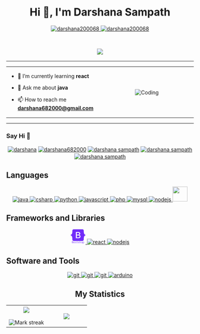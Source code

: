 <h1 align="center">Hi 👋, I'm Darshana Sampath</h1>
<p align="center">
	<a href="https://github.com/Darshaa200068">
     <img src="https://komarev.com/ghpvc/?username=darshana200068&label=Profile%20views&color=0e75b6&style=flat"     
       alt="darshana200068" />
		<img src="https://img.shields.io/github/followers/darshana200068?label=Followers" alt="darshana200068" />
	</a>
</p>

<br>
<p align="center">
  <a href="https://github.com/Bouaskaoun">
		<img src="https://readme-typing-svg.herokuapp.com?lines=Frontend+Developer;Backend+Developer;Software+Developer;UI%20|%20UX;Always%20learning%20new%20things&center=true&width=380&height=45">
	</a>
</p>
<hr>
<table align="center">
<tr border="none">
<td width="50%" align="left">
  
- 🌱 I’m currently learning **react**

- 💬 Ask me about **java**

- 📫 How to reach me **darshana682000@gmail.com**
</td>
<td width="50%" align="center">

  <img align="center" alt="Coding" width="450" src="https://repository-images.githubusercontent.com/588181932/e36ec678-7984-4cdd-8e4c-a3932772ff8e">
  </td>
</tr>
</table>

---
### Say Hi 👋
<p align="center">
<a href="https://dev.to/darshana" target="blank"><img align="center" src="https://github.com/Scar1109/skill-icons/blob/main/icons/DevTo-Dark.svg" alt="darshana" height="30" width="40" /></a>
<a href="https://twitter.com/darshana682000" target="blank"><img align="center" src="https://github.com/Scar1109/skill-icons/blob/main/icons/Twitter.svg" alt="darshana682000" height="30" width="40" /></a>
<a href="https://linkedin.com/in/darshana sampath" target="blank"><img align="center" src="https://github.com/Scar1109/skill-icons/blob/main/icons/LinkedIn.svg" alt="darshana sampath" height="30" width="40" /></a>
<a href="https://stackoverflow.com/users/darshana sampath" target="blank"><img align="center" src="https://github.com/Scar1109/skill-icons/blob/main/icons/StackOverflow-Dark.svg" alt="darshana sampath" height="30" width="40" /></a>
<a href="https://fb.com/darshana sampath" target="blank"><img align="center" src="https://raw.githubusercontent.com/rahuldkjain/github-profile-readme-generator/master/src/images/icons/Social/facebook.svg" alt="darshana sampath" height="30" width="40" /></a>
</p>

## Languages

<p align="center">
    <a href="https://www.java.com" target="_blank" rel="noreferrer"> <img src="https://github.com/Scar1109/skill-icons/blob/main/icons/Java-Dark.svg" alt="java" width="40" height="40"/>
      <a href="https://www.w3schools.com/cs/" target="_blank" rel="noreferrer"> <img src="https://github.com/Scar1109/skill-icons/blob/main/icons/CS.svg" alt="csharp" width="40" height="40"/> </a>
      <a href="https://www.python.org" target="_blank" rel="noreferrer"> <img src="https://github.com/Scar1109/skill-icons/blob/main/icons/Python-Dark.svg" alt="python" width="40" height="40"/> </a>
      <a href="https://developer.mozilla.org/en-US/docs/Web/JavaScript" target="_blank" rel="noreferrer"> <img src="https://github.com/Scar1109/skill-icons/blob/main/icons/JavaScript.svg" alt="javascript" width="40" height="40"/> </a>
      <a href="https://www.php.net" target="_blank" rel="noreferrer"> <img src="https://github.com/Scar1109/skill-icons/blob/main/icons/PHP-Dark.svg" alt="php" width="40" height="40"/> </a> 
      <a href="https://www.mysql.com/" target="_blank" rel="noreferrer"> <img src="https://github.com/Scar1109/skill-icons/blob/main/icons/MySQL-Dark.svg" alt="mysql" width="40" height="40"/> </a>
     <a href="https://nodejs.org" target="_blank" rel="noreferrer"> <img src="https://github.com/Scar1109/skill-icons/blob/main/icons/HTML.svg" alt="nodejs" width="40" height="40"/> </a>
     <a href="https://nodejs.org" target="_blank" rel="noreferrer"> <img src="https://github.com/Scar1109/skill-icons/blob/main/icons/CSS.svg" width="40" height="40"/> </a>
   
</p>

## Frameworks and Libraries

<p align="center">
 <a href="https://getbootstrap.com" target="_blank" rel="noreferrer"> <img src="https://raw.githubusercontent.com/devicons/devicon/master/icons/bootstrap/bootstrap-plain-wordmark.svg" alt="bootstrap" width="40" height="40"/> </a>  
  <a href="https://react.com" target="_blank" rel="noreferrer"> <img src="https://github.com/Scar1109/skill-icons/blob/main/icons/React-Dark.svg" alt="react" width="40" height="40"/> </a> 
  <a href="https://nodejs.org" target="_blank" rel="noreferrer"> <img src="https://github.com/Scar1109/skill-icons/blob/main/icons/NodeJS-Dark.svg" alt="nodejs" width="40" height="40"/> </a>

## Software and Tools
<p align="center">
  <a href="https://git-scm.com/" target="_blank" rel="noreferrer"> <img src="https://github.com/Scar1109/skill-icons/blob/main/icons/Github-Dark.svg" alt="git" width="40" height="40"/> </a>
 <a href="https://git-scm.com/" target="_blank" rel="noreferrer"> <img src="https://github.com/Scar1109/skill-icons/blob/main/icons/VSCode-Dark.svg" alt="git" width="40" height="40"/> </a>
	 <a href="https://git-scm.com/" target="_blank" rel="noreferrer"> <img src="https://github.com/Scar1109/skill-icons/blob/main/icons/Git.svg" alt="git" width="40" height="40"/> </a>
  <a href="https://www.arduino.cc/" target="_blank" rel="noreferrer"> <img src="https://github.com/Scar1109/skill-icons/blob/main/icons/Arduino.svg" alt="arduino" width="40" height="40"/> </a>
</p>

<h2 align="center">My Statistics</h2>
<p align="center">
<table align="center">
<tr border="none">
<td width="50%" align="center">
  
  <img  align="center"  src="https://github-readme-stats.vercel.app/api?username=darshana200068&theme=dark&show_icons=true&count_private=true" />
  <br></br>
  <img  title="🔥 Get streak stats for your profile at git.io/streak-stats" alt="Mark streak" src="https://github-readme-streak-stats.herokuapp.com/?user=darshana200068&theme=dark&hide_border=false" /> 
</td>
<td width="50%" align="center">

  <img  align="center"  src="https://github-readme-stats.anuraghazra1.vercel.app/api/top-langs/?username=darshana200068&theme=dark&hide_border=false&no-bg=true&no-frame=true&langs_count=10"/>
  
  </td>
</tr>
</table>
